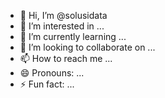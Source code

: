 - 👋 Hi, I’m @solusidata
- 👀 I’m interested in ...
- 🌱 I’m currently learning ...
- 💞️ I’m looking to collaborate on ...
- 📫 How to reach me ...
- 😄 Pronouns: ...
- ⚡ Fun fact: ...

<!---
solusidata/solusidata is a ✨ special ✨ repository because its `README.md` (this file) appears on your GitHub profile.
You can click the Preview link to take a look at your changes.
--->
